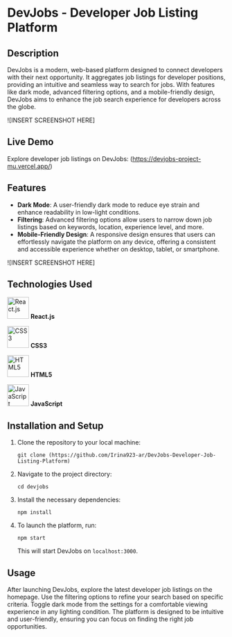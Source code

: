 # DevJobs - Developer Job Listing Platform

## Description

DevJobs is a modern, web-based platform designed to connect developers with their next opportunity. It aggregates job listings for developer positions, providing an intuitive and seamless way to search for jobs. With features like dark mode, advanced filtering options, and a mobile-friendly design, DevJobs aims to enhance the job search experience for developers across the globe.

![INSERT SCREENSHOT HERE]

## Live Demo

Explore developer job listings on DevJobs: (https://devjobs-project-mu.vercel.app/)


## Features

- **Dark Mode**: A user-friendly dark mode to reduce eye strain and enhance readability in low-light conditions.
- **Filtering**: Advanced filtering options allow users to narrow down job listings based on keywords, location, experience level, and more.
- **Mobile-Friendly Design**: A responsive design ensures that users can effortlessly navigate the platform on any device, offering a consistent and accessible experience whether on desktop, tablet, or smartphone.

![INSERT SCREENSHOT HERE]

## Technologies Used

<img src="https://reactjs.org/logo-og.png" width="50" alt="React.js"> **React.js**

<img src="https://upload.wikimedia.org/wikipedia/commons/d/d5/CSS3_logo_and_wordmark.svg" width="50" alt="CSS3"> **CSS3**

<img src="https://upload.wikimedia.org/wikipedia/commons/6/61/HTML5_logo_and_wordmark.svg" width="50" alt="HTML5"> **HTML5**

<img src="https://upload.wikimedia.org/wikipedia/commons/6/6a/JavaScript-logo.png" width="50" alt="JavaScript"> **JavaScript**

## Installation and Setup

1. Clone the repository to your local machine:
    ```
    git clone (https://github.com/Irina923-ar/DevJobs-Developer-Job-Listing-Platform)
    ```
2. Navigate to the project directory:
    ```
    cd devjobs
    ```
3. Install the necessary dependencies:
    ```
    npm install
    ```
4. To launch the platform, run:
    ```
    npm start
    ```
    This will start DevJobs on `localhost:3000`.

## Usage

After launching DevJobs, explore the latest developer job listings on the homepage. Use the filtering options to refine your search based on specific criteria. Toggle dark mode from the settings for a comfortable viewing experience in any lighting condition. The platform is designed to be intuitive and user-friendly, ensuring you can focus on finding the right job opportunities.
